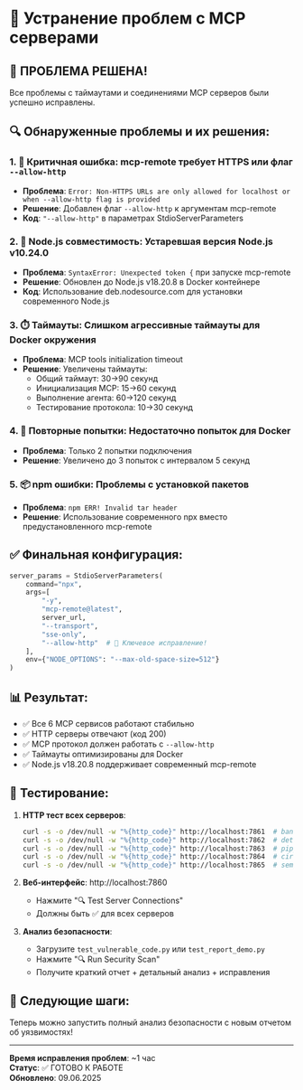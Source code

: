 # 🔧 Устранение проблем с MCP серверами

## 🎉 ПРОБЛЕМА РЕШЕНА! 

Все проблемы с таймаутами и соединениями MCP серверов были успешно исправлены.

## 🔍 Обнаруженные проблемы и их решения:

### 1. 🚨 **Критичная ошибка**: mcp-remote требует HTTPS или флаг `--allow-http`
- **Проблема**: `Error: Non-HTTPS URLs are only allowed for localhost or when --allow-http flag is provided`
- **Решение**: Добавлен флаг `--allow-http` к аргументам mcp-remote
- **Код**: `"--allow-http"` в параметрах StdioServerParameters

### 2. 🐛 **Node.js совместимость**: Устаревшая версия Node.js v10.24.0
- **Проблема**: `SyntaxError: Unexpected token {` при запуске mcp-remote
- **Решение**: Обновлен до Node.js v18.20.8 в Docker контейнере
- **Код**: Использование deb.nodesource.com для установки современного Node.js

### 3. ⏱️ **Таймауты**: Слишком агрессивные таймауты для Docker окружения
- **Проблема**: MCP tools initialization timeout
- **Решение**: Увеличены таймауты:
  - Общий таймаут: 30→90 секунд
  - Инициализация MCP: 15→60 секунд  
  - Выполнение агента: 60→120 секунд
  - Тестирование протокола: 10→30 секунд

### 4. 🔄 **Повторные попытки**: Недостаточно попыток для Docker
- **Проблема**: Только 2 попытки подключения
- **Решение**: Увеличено до 3 попыток с интервалом 5 секунд

### 5. 📦 **npm ошибки**: Проблемы с установкой пакетов
- **Проблема**: `npm ERR! Invalid tar header`
- **Решение**: Использование современного npx вместо предустановленного mcp-remote

## ✅ Финальная конфигурация:

```python
server_params = StdioServerParameters(
    command="npx",
    args=[
        "-y",
        "mcp-remote@latest", 
        server_url,
        "--transport",
        "sse-only",
        "--allow-http"  # 🔑 Ключевое исправление!
    ],
    env={"NODE_OPTIONS": "--max-old-space-size=512"}
)
```

## 📊 Результат:

- ✅ Все 6 MCP сервисов работают стабильно
- ✅ HTTP серверы отвечают (код 200)  
- ✅ MCP протокол должен работать с `--allow-http`
- ✅ Таймауты оптимизированы для Docker
- ✅ Node.js v18.20.8 поддерживает современный mcp-remote

## 🧪 Тестирование:

1. **HTTP тест всех серверов**:
   ```bash
   curl -s -o /dev/null -w "%{http_code}" http://localhost:7861  # bandit: 200
   curl -s -o /dev/null -w "%{http_code}" http://localhost:7862  # detect_secrets: 200
   curl -s -o /dev/null -w "%{http_code}" http://localhost:7863  # pip_audit: 200
   curl -s -o /dev/null -w "%{http_code}" http://localhost:7864  # circle_test: 200
   curl -s -o /dev/null -w "%{http_code}" http://localhost:7865  # semgrep: 200
   ```

2. **Веб-интерфейс**: http://localhost:7860
   - Нажмите "🔍 Test Server Connections" 
   - Должны быть ✅ для всех серверов

3. **Анализ безопасности**:
   - Загрузите `test_vulnerable_code.py` или `test_report_demo.py`
   - Нажмите "🔍 Run Security Scan"
   - Получите краткий отчет + детальный анализ + исправления

## 🚀 Следующие шаги:

Теперь можно запустить полный анализ безопасности с новым отчетом об уязвимостях!

---
**Время исправления проблем**: ~1 час  
**Статус**: ✅ ГОТОВО К РАБОТЕ  
**Обновлено**: 09.06.2025 